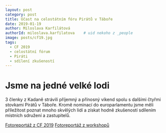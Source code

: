 ```yaml
---
layout: post
category: post
title: Účast na celostátním fóru Pirátů v Táboře  
date: 2019-01-19
author: Miloslava Karfilátová
authorId: miloslava.karfilatova    # uid nekoho z _people
image: posts/cf19.jpg
tags:
  - CF 2019
  - celostátní fórum
  - Piráti
  - sdílení zkušeností
---
```


# Jsme na jedné velké lodi 

3 členky z Kadaně strávili příjemný a přínosný víkend spolu s dalšími čtyřmi stovkami Pirátů v Táboře. 
Kromě nominací do europarlamentu jsme měli příležitost poznat mnoho skvělých lidí a získat hodně zkušeností sdílením místních sdružení a zastupitelů.

[Fotoreportáž z CF 2019](https://www.facebook.com/https://www.facebook.com/piratskelisty/posts/2089225467837402)
[Fotoreportáž z workshopů](https://www.facebook.com/piratskelisty/photos/ms.c.eJw9kNmNBFEIAzNaAeZy~;omtGubxWzKFwYQubFXJhpf~_2QLJQoi6PQAboPmAhYtmUR7wHAcugdgR3AgX8LaMo3UdKsWvhzn1BzowwPgDLHXRSPc30l5waj7A6II3~_aQNTELjJazH0XUOfKBh54h14BLcYg901jdS3g~_oTyIP9Gwpe1uI~;HqI2hWTLXYjOU2l487PPT~_v~_ibsEp27hdcjRgrcx8YBOQf3hXYfk~_khdwsx18LvWs6TJfwf37pxBA~-~-.bps.a.2094097797350169/2094098110683471/?type=3&theater)

